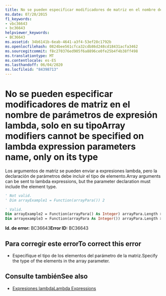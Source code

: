 ```yaml
---
title: No se pueden especificar modificadores de matriz en el nombre de parámetros de expresión lambda, solo en su tipo
ms.date: 07/20/2015
f1_keywords:
- vbc36643
- bc36643
helpviewer_keywords:
- BC36643
ms.assetid: 34b6141b-6eab-4641-a3f4-53ef28c1792b
ms.openlocfilehash: 0824bee561cfca32cdb86d248cd18431acfa3462
ms.sourcegitcommit: f8c270376ed905f6a8896ce0fe25b4f4b38ff498
ms.translationtype: MT
ms.contentlocale: es-ES
ms.lasthandoff: 06/04/2020
ms.locfileid: "84398713"
---
```

# <a name="array-modifiers-cannot-be-specified-on-lambda-expression-parameters-name-only-on-its-type"></a><span data-ttu-id="2d470-102">No se pueden especificar modificadores de matriz en el nombre de parámetros de expresión lambda, solo en su tipo</span><span class="sxs-lookup"><span data-stu-id="2d470-102">Array modifiers cannot be specified on lambda expression parameters name, only on its type</span></span>
<span data-ttu-id="2d470-103">Los argumentos de matriz se pueden enviar a expresiones lambda, pero la declaración de parámetros debe incluir el tipo de elemento.</span><span class="sxs-lookup"><span data-stu-id="2d470-103">Array arguments can be sent to lambda expressions, but the parameter declaration must include the element type.</span></span>  
  
```vb  
' Not valid.  
' Dim arrayExample1 = Function(arrayPara()) 2  
  
' Valid.  
Dim arrayExample2 = Function(arrayPara() As Integer) arrayPara.Length > 0  
Dim arrayexample3 = Function(arrayPara As Integer()) arrayPara.Length > 0  
```  
  
 <span data-ttu-id="2d470-104">**Id. de error:** BC36643</span><span class="sxs-lookup"><span data-stu-id="2d470-104">**Error ID:** BC36643</span></span>  
  
## <a name="to-correct-this-error"></a><span data-ttu-id="2d470-105">Para corregir este error</span><span class="sxs-lookup"><span data-stu-id="2d470-105">To correct this error</span></span>  
  
- <span data-ttu-id="2d470-106">Especifique el tipo de los elementos del parámetro de la matriz.</span><span class="sxs-lookup"><span data-stu-id="2d470-106">Specify the type of the elements in the array parameter.</span></span>  
  
## <a name="see-also"></a><span data-ttu-id="2d470-107">Consulte también</span><span class="sxs-lookup"><span data-stu-id="2d470-107">See also</span></span>

- [<span data-ttu-id="2d470-108">Expresiones lambda</span><span class="sxs-lookup"><span data-stu-id="2d470-108">Lambda Expressions</span></span>](../programming-guide/language-features/procedures/lambda-expressions.md)
